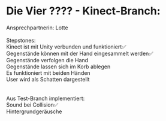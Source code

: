 # Die Vier ???? - Kinect-Branch: 
Ansprechpartnerin: Lotte
<br><br>
Stepstones:<br>
Kinect ist mit Unity verbunden und funktioniert✅<br>
Gegenstände können mit der Hand eingesammelt werden✅<br>
Gegenstände verfolgen die Hand<br>
Gegenstände lassen sich im Korb ablegen<br>
Es funktioniert mit beiden Händen<br>
User wird als Schatten dargestellt<br>
<br><br>
Aus Test-Branch implementiert:<br>
Sound bei Collision✅<br>
Hintergrundgeräusche<br>
